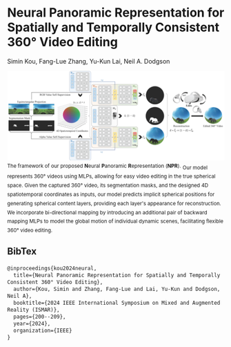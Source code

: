 # Neural Panoramic Representation for Spatially and Temporally Consistent 360° Video Editing

Simin Kou, Fang-Lue Zhang, Yu-Kun Lai, Neil A. Dodgson

<p align="left">
  <img src="assets/teaser.png" width="900"><br>
  <small>The framework of our proposed <strong>N</strong>eural <strong>P</strong>anoramic <strong>R</strong>epresentation (<strong>NPR</strong>).</small> <be> <sub> Our model represents 360° videos using MLPs, allowing for easy video editing in the true spherical space. Given the captured 360° video, its segmentation masks, and the designed 4D spatiotemporal coordinates as inputs, our model predicts implicit spherical positions for generating spherical content layers, providing each layer's appearance for reconstruction. We incorporate bi-directional mapping by introducing an additional pair of backward mapping MLPs to model the global motion of individual dynamic scenes, facilitating flexible 360° video editing.</sub>
</p>

## BibTex
```text
@inproceedings{kou2024neural,
  title={Neural Panoramic Representation for Spatially and Temporally Consistent 360° Video Editing},
  author={Kou, Simin and Zhang, Fang-Lue and Lai, Yu-Kun and Dodgson, Neil A},
  booktitle={2024 IEEE International Symposium on Mixed and Augmented Reality (ISMAR)},
  pages={200--209},
  year={2024},
  organization={IEEE}
}
```

